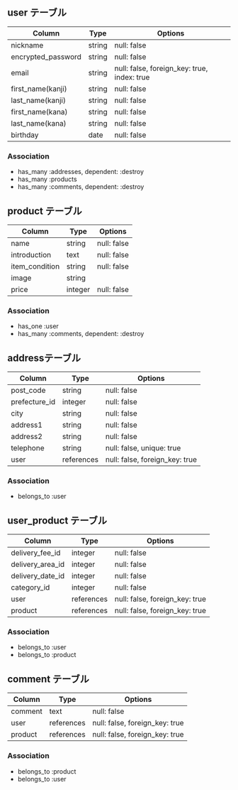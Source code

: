 ## user テーブル

| Column             | Type       | Options                                     |
| ------------------ | ---------- | ------------------------------------------- |
| nickname           | string     | null: false                                 |
| encrypted_password | string     | null: false                                 |
| email              | string     | null: false, foreign_key: true, index: true |
| first_name(kanji)  | string     | null: false                                 |
| last_name(kanji)   | string     | null: false                                 |
| first_name(kana)   | string     | null: false                                 |
| last_name(kana)    | string     | null: false                                 |
| birthday           | date       | null: false                                 |

### Association

- has_many :addresses, dependent: :destroy
- has_many :products
- has_many :comments, dependent: :destroy

## product テーブル

| Column            | Type       | Options     |
| ----------------- | ---------- | ----------- |
| name              | string     | null: false |
| introduction      | text       | null: false |
| item_condition    | string     | null: false |
| image             | string     |             |
| price             | integer    | null: false |

### Association

- has_one :user
- has_many :comments, dependent: :destroy

##  addressテーブル

| Column           | Type       | Options                        |
| -----------------| ---------- | ------------------------------ |
| post_code        | string     | null: false                    |
| prefecture_id    | integer    | null: false                    |
| city             | string     | null: false                    |
| address1         | string     | null: false                    |
| address2         | string     | null: false                    |
| telephone        | string     | null: false, unique: true      |
| user             | references | null: false, foreign_key: true |

### Association

- belongs_to :user

## user_product テーブル

| Column            | Type       | Options                        |
| ----------------- | ---------- | ------------------------------ |
| delivery_fee_id   | integer    | null: false                    |
| delivery_area_id  | integer    | null: false                    |
| delivery_date_id  | integer    | null: false                    |
| category_id       | integer    | null: false                    |
| user              | references | null: false, foreign_key: true |
| product           | references | null: false, foreign_key: true |

### Association

- belongs_to :user
- belongs_to :product


## comment テーブル

| Column   | Type       | Options                        |
| -------  | ---------- | ------------------------------ |
| comment  | text       | null: false                    |
| user     | references | null: false, foreign_key: true |
| product  | references | null: false, foreign_key: true |

### Association

- belongs_to :product
- belongs_to :user